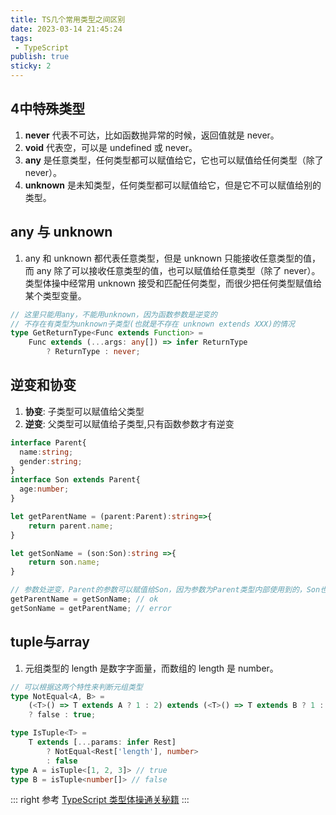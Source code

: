 ```yaml
---
title: TS几个常用类型之间区别
date: 2023-03-14 21:45:24
tags:
 - TypeScript
publish: true
sticky: 2
---
```


## 4中特殊类型

1. **never** 代表不可达，比如函数抛异常的时候，返回值就是 never。
2. **void** 代表空，可以是 undefined 或 never。
3. **any** 是任意类型，任何类型都可以赋值给它，它也可以赋值给任何类型（除了 never）。
4. **unknown** 是未知类型，任何类型都可以赋值给它，但是它不可以赋值给别的类型。

## any 与 unknown

1. any 和 unknown 都代表任意类型，但是 unknown 只能接收任意类型的值，而 any 除了可以接收任意类型的值，也可以赋值给任意类型（除了 never）。类型体操中经常用 unknown 接受和匹配任何类型，而很少把任何类型赋值给某个类型变量。

```ts
// 这里只能用any，不能用unknown，因为函数参数是逆变的
// 不存在有类型为unknown子类型(也就是不存在 unknown extends XXX)的情况
type GetReturnType<Func extends Function> = 
    Func extends (...args: any[]) => infer ReturnType 
        ? ReturnType : never;
```

## 逆变和协变

1. **协变**: 子类型可以赋值给父类型
2. **逆变**: 父类型可以赋值给子类型,只有函数参数才有逆变

```ts
interface Parent{
  name:string;
  gender:string;
}
interface Son extends Parent{
  age:number;
}

let getParentName = (parent:Parent):string=>{
    return parent.name;
}

let getSonName = (son:Son):string =>{
    return son.name;
}

// 参数处逆变，Parent的参数可以赋值给Son，因为参数为Parent类型内部使用到的，Son也都会有，类型安全
getParentName = getSonName; // ok
getSonName = getParentName; // error
```

## tuple与array

1. 元组类型的 length 是数字字面量，而数组的 length 是 number。

```ts
// 可以根据这两个特性来判断元组类型
type NotEqual<A, B> = 
    (<T>() => T extends A ? 1 : 2) extends (<T>() => T extends B ? 1 : 2)
    ? false : true;

type IsTuple<T> = 
    T extends [...params: infer Rest] 
        ? NotEqual<Rest['length'], number> 
        : false
type A = isTuple<[1, 2, 3]> // true
type B = isTuple<number[]> // false
```

::: right
参考 [TypeScript 类型体操通关秘籍](https://juejin.cn/book/7047524421182947366)
:::